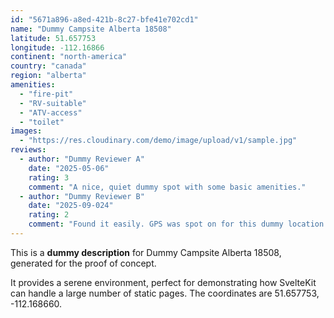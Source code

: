 ```yaml
---
id: "5671a896-a8ed-421b-8c27-bfe41e702cd1"
name: "Dummy Campsite Alberta 18508"
latitude: 51.657753
longitude: -112.16866
continent: "north-america"
country: "canada"
region: "alberta"
amenities:
  - "fire-pit"
  - "RV-suitable"
  - "ATV-access"
  - "toilet"
images:
  - "https://res.cloudinary.com/demo/image/upload/v1/sample.jpg"
reviews:
  - author: "Dummy Reviewer A"
    date: "2025-05-06"
    rating: 3
    comment: "A nice, quiet dummy spot with some basic amenities."
  - author: "Dummy Reviewer B"
    date: "2025-09-024"
    rating: 2
    comment: "Found it easily. GPS was spot on for this dummy location."
---
```


This is a **dummy description** for Dummy Campsite Alberta 18508, generated for the proof of concept.

It provides a serene environment, perfect for demonstrating how SvelteKit can handle a large number of static pages. The coordinates are 51.657753, -112.168660.
